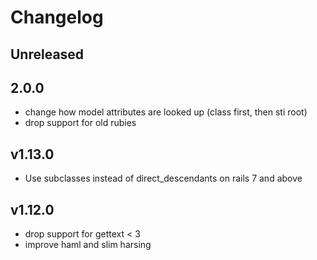 # Changelog

## Unreleased

## 2.0.0
- change how model attributes are looked up (class first, then sti root)
- drop support for old rubies

## v1.13.0
- Use subclasses instead of direct_descendants on rails 7 and above

## v1.12.0

- drop support for gettext < 3
- improve haml and slim harsing
